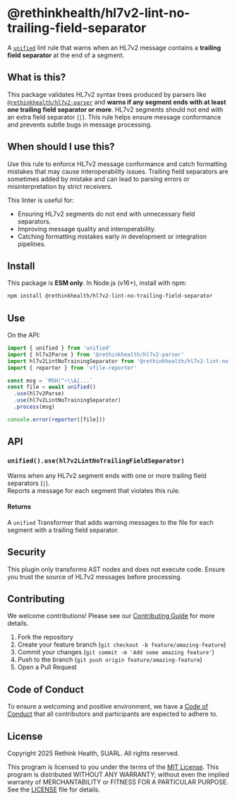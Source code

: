 # @rethinkhealth/hl7v2-lint-no-trailing-field-separator

A [`unified`][github-unified] lint rule that warns when an HL7v2 message contains a **trailing field separator** at the end of a segment.

## What is this?

This package validates HL7v2 syntax trees produced by parsers like [`@rethinkhealth/hl7v2-parser`][github-hl7v2-parser] and **warns if any segment ends with at least one trailing field separator or more**. HL7v2 segments should not end with an extra field separator (`|`). This rule helps ensure message conformance and prevents subtle bugs in message processing.

## When should I use this?

Use this rule to enforce HL7v2 message conformance and catch formatting mistakes that may cause interoperability issues. Trailing field separators are sometimes added by mistake and can lead to parsing errors or misinterpretation by strict receivers.

This linter is useful for:

- Ensuring HL7v2 segments do not end with unnecessary field separators.
- Improving message quality and interoperability.
- Catching formatting mistakes early in development or integration pipelines.

## Install

This package is **ESM only**. In Node.js (v16+), install with npm:

```sh
npm install @rethinkhealth/hl7v2-lint-no-trailing-field-separator
````

## Use

On the API:

```js
import { unified } from 'unified'
import { hl7v2Parse } from '@rethinkhealth/hl7v2-parser'
import hl7v2LintNoTrainingSeparator from '@rethinkhealth/hl7v2-lint-no-trailing-field-separator'
import { reporter } from 'vfile-reporter'

const msg = `MSH|^~\\&|...`
const file = await unified()
  .use(hl7v2Parse)
  .use(hl7v2LintNoTrainingSeparator)
  .process(msg)

console.error(reporter([file]))
```

## API


### `unified().use(hl7v2LintNoTrailingFieldSeparator)`

Warns when any HL7v2 segment ends with one or more trailing field separators (`|`).  
Reports a message for each segment that violates this rule.

#### Returns

A `unified` Transformer that adds warning messages to the file for each segment with a trailing field separator.

## Security

This plugin only transforms AST nodes and does not execute code. Ensure you trust the source of HL7v2 messages before processing.

## Contributing

We welcome contributions! Please see our [Contributing Guide](../../CONTRIBUTING.md) for more details.

1. Fork the repository
2. Create your feature branch (`git checkout -b feature/amazing-feature`)
3. Commit your changes (`git commit -m 'Add some amazing feature'`)
4. Push to the branch (`git push origin feature/amazing-feature`)
5. Open a Pull Request

## Code of Conduct

To ensure a welcoming and positive environment, we have a [Code of Conduct](../../CODE_OF_CONDUCT.md) that all contributors and participants are expected to adhere to.

## License

Copyright 2025 Rethink Health, SUARL. All rights reserved.

This program is licensed to you under the terms of the [MIT License](https://opensource.org/licenses/MIT). This program is distributed WITHOUT ANY WARRANTY; without even the implied warranty of MERCHANTABILITY or FITNESS FOR A PARTICULAR PURPOSE. See the [LICENSE](../../LICENSE) file for details.

[github-unified]: https://github.com/unifiedjs/unified
[github-hl7v2-parser]: https://github.com/rethinkhealth/hl7v2/tree/main/packages/hl7v2-parser